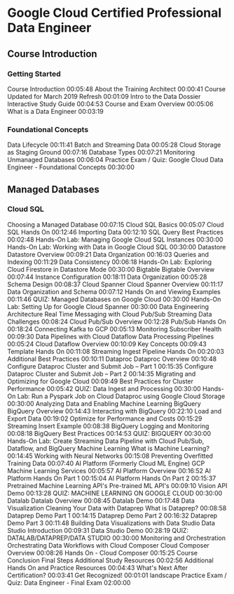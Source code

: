 # Google Cloud Certified Professional Data Engineer

## Course Introduction

### Getting Started
Course Introduction 00:05:48
About the Training Architect 00:00:41
Course Updated for March 2019 Refresh 00:01:09
Intro to the Data Dossier Interactive Study Guide 00:04:53
Course and Exam Overview 00:05:06
What is a Data Engineer 00:03:19

### Foundational Concepts
Data Lifecycle 00:11:41
Batch and Streaming Data 00:05:28
Cloud Storage as Staging Ground 00:07:16
Database Types 00:07:21
Monitoring Unmanaged Databases 00:06:04
Practice Exam / Quiz: Google Cloud Data Engineer - Foundational Concepts 00:30:00

## Managed Databases

### Cloud SQL
Choosing a Managed Database
00:07:15
Cloud SQL Basics
00:05:07
Cloud SQL Hands On
00:12:46
Importing Data
00:12:10
SQL Query Best Practices
00:02:48
Hands-On Lab: Managing Google Cloud SQL Instances
00:30:00
Hands-On Lab: Working with Data in Google Cloud SQL
00:30:00
Datastore
Datastore Overview
00:09:21
Data Organization
00:16:03
Queries and Indexing
00:11:29
Data Consistency
00:06:18
Hands-On Lab: Exploring Cloud Firestore in Datastore Mode
00:30:00
Bigtable
Bigtable Overview
00:07:44
Instance Configuration
00:18:11
Data Organization
00:05:28
Schema Design
00:08:37
Cloud Spanner
Cloud Spanner Overview
00:11:17
Data Organization and Schema
00:07:12
Hands On and Viewing Examples
00:11:46
QUIZ: Managed Databases on Google Cloud
00:30:00
Hands-On Lab: Setting Up for Google Cloud Spanner
00:30:00
Data Engineering Architecture
Real Time Messaging with Cloud Pub/Sub
Streaming Data Challenges
00:08:24
Cloud Pub/Sub Overview
00:12:28
Pub/Sub Hands On
00:18:24
Connecting Kafka to GCP
00:05:13
Monitoring Subscriber Health
00:09:30
Data Pipelines with Cloud Dataflow
Data Processing Pipelines
00:05:24
Cloud Dataflow Overview
00:10:09
Key Concepts
00:09:43
Template Hands On
00:11:08
Streaming Ingest Pipeline Hands On
00:20:03
Additional Best Practices
00:10:11
Dataproc
Dataproc Overview
00:10:48
Configure Dataproc Cluster and Submit Job – Part 1
00:15:35
Configure Dataproc Cluster and Submit Job – Part 2
00:14:35
Migrating and Optimizing for Google Cloud
00:09:49
Best Practices for Cluster Performance
00:05:42
QUIZ: Data Ingest and Processing
00:30:00
Hands-On Lab: Run a Pyspark Job on Cloud Dataproc using Google Cloud Storage
00:30:00
Analyzing Data and Enabling Machine Learning
BigQuery
BigQuery Overview
00:14:43
Interacting with BigQuery
00:22:10
Load and Export Data
00:19:02
Optimize for Performance and Costs
00:15:29
Streaming Insert Example
00:08:38
BigQuery Logging and Monitoring
00:08:18
BigQuery Best Practices
00:14:53
QUIZ: BIGQUERY
00:30:00
Hands-On Lab: Create Streaming Data Pipeline with Cloud Pub/Sub, Dataflow, and BigQuery
Machine Learning
What is Machine Learning?
00:14:45
Working with Neural Networks
00:15:08
Preventing Overfitted Training Data
00:07:40
AI Platform (Formerly Cloud ML Engine)
GCP Machine Learning Services
00:05:57
AI Platform Overview
00:16:52
AI Platform Hands On Part 1
00:15:04
AI Platform Hands On Part 2
00:15:37
Pretrained Machine Learning API's
Pre-trained ML API's
00:09:10
Vision API Demo
00:13:28
QUIZ: MACHINE LEARNING ON GOOGLE CLOUD
00:30:00
Datalab
Datalab Overview
00:08:45
Datalab Demo
00:17:48
Data Visualization
Cleaning Your Data with Dataprep
What is Dataprep?
00:08:58
Dataprep Demo Part 1
00:14:15
Dataprep Demo Part 2
00:16:32
Dataprep Demo Part 3
00:11:48
Building Data Visualizations with Data Studio
Data Studio Introduction
00:09:31
Data Studio Demo
00:28:19
QUIZ: DATALAB/DATAPREP/DATA STUDIO
00:30:00
Monitoring and Orchestration
Orchestrating Data Workflows with Cloud Composer
Cloud Composer Overview
00:08:26
Hands On - Cloud Composer
00:15:25
Course Conclusion
Final Steps
Additional Study Resources
00:02:56
Additional Hands On and Practice Resources
00:04:43
What's Next After Certification?
00:03:41
Get Recognized!
00:01:01
landscape
Practice Exam / Quiz: Data Engineer - Final Exam
02:00:00